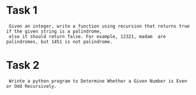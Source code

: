 #    Task 1
     Given an integer, write a function using recursion that returns true if the given string is a palindrome, 
     else it should return false. For example, 12321, madam  are palindromes, but 1451 is not palindrome.

#    Task 2
     Wrinte a python program to Determine Whether a Given Number is Even or Odd Recursively.

